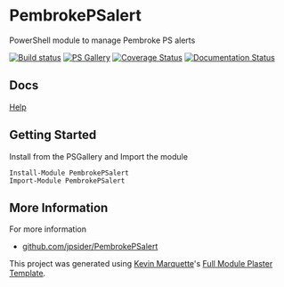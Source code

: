 # PembrokePSalert

PowerShell module to manage Pembroke PS alerts

[![Build status](https://ci.appveyor.com/api/projects/status/github/jpsider/PembrokePSalert?branch=master&svg=true)](https://ci.appveyor.com/project/JustinSider/PembrokePSalert)
[![PS Gallery](https://img.shields.io/badge/install-PS%20Gallery-blue.svg)](https://www.powershellgallery.com/packages/PembrokePSalert/)
[![Coverage Status](https://coveralls.io/repos/github/jpsider/PembrokePSalert/badge.svg?branch=master)](https://coveralls.io/github/jpsider/PembrokePSalert?branch=master)
[![Documentation Status](https://img.shields.io/badge/docs-latest-brightgreen.svg?style=flat)](http://PembrokePSalert.readthedocs.io/en/latest/?badge=latest)

## Docs  

[Help](http://PembrokePSalert.readthedocs.io/en/latest/?badge=latest)

## Getting Started

Install from the PSGallery and Import the module

    Install-Module PembrokePSalert
    Import-Module PembrokePSalert

## More Information

For more information

* [github.com/jpsider/PembrokePSalert](https://github.com/jpsider/PembrokePSalert)

This project was generated using [Kevin Marquette](http://kevinmarquette.github.io)'s [Full Module Plaster Template](https://github.com/KevinMarquette/PlasterTemplates/tree/master/FullModuleTemplate).
